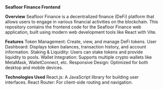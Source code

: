 **Seafloor Finance Frontend**

**Overview**
Seafloor Finance is a decentralized finance (DeFi) platform that allows users to engage in various financial activities on the blockchain. This repository contains the frontend code for the Seafloor Finance web application, built using modern web development tools like React with Vite.

**Features**
Token Management: Create, view, and manage DeFi tokens.
User Dashboard: Displays token balances, transaction history, and account information.
Staking & Liquidity: Users can stake tokens and provide liquidity to pools.
Wallet Integration: Supports multiple crypto wallets like MetaMask, WalletConnect, etc.
Responsive Design: Optimized for both desktop and mobile devices.

**Technologies Used**
React.js: A JavaScript library for building user interfaces.
React Router: For client-side routing and navigation.

